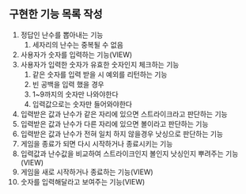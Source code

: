 ## 구현한 기능 목록 작성
1. 정답인 난수를 뽑아내는 기능
    1. 세자리의 난수는 중복될 수 없음
2. 사용자가 숫자를 입력하는 기능(VIEW)
3. 사용자가 입력한 숫자가 유효한 숫자인지 체크하는 기능
   1. 같은 숫자를 입력 받을 시 예외를 리턴하는 기능
   2. 빈 공백을 입력 했을 경우
   3. 1~9까지의 숫자만 나와야한다
   4. 입력값으로는 숫자만 들어와야한다
4. 입력받은 값과 난수가 같은 자리에 있으면 스트라이크라고 판단하는 기능
5. 입력받은 값과 난수가 다른 자리에 있으면 볼이라고 판단하는 기능
6. 입력받은 값과 난수가 전혀 일치 하지 않을경우 낫싱으로 판단하는 기능
7. 게임을 종료가 되면 다시 시작하거나 종료시키는 기능
8. 입력값과 난수값을 비교하여 스트라이크인지 볼인지 낫싱인지 뿌려주는 기능(VIEW)
9. 게임을 새로 시작하거나 종료하는 기능(VIEW)
10. 숫자를 입력해달라고 보여주는 기능(VIEW)
